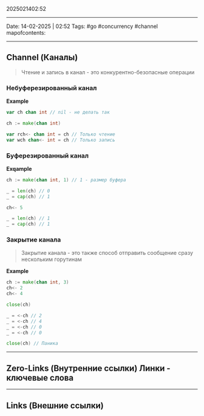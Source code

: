 2025021402:52

---

Date: 14-02-2025 | 02:52
Tags: #go #concurrency #channel
mapofcontents:

---

## Channel (Каналы)

> Чтение и запись в канал - это конкурентно-безопасные операции

### Небуферезированный канал

**Example**

```go
var ch chan int // nil - не делать так

ch := make(chan int)

var rch<- chan int = ch // Только чтение
var wch chan<- int = ch // Только запись

```

### Буферезированный канал

**Exqample**

```go
ch := make(chan int, 1) // 1 - размер буфера

_ = len(ch) // 0
_ = cap(ch) // 1

ch<- 5

_ = len(ch) // 1
_ = cap(ch) // 1
```

### Закрытие канала

> Закрытие канала - это также способ отправить сообщение сразу нескольким горутинам

**Example**

```go
ch := make(chan int, 3)
ch<- 2
ch<- 4

close(ch)

_ = <-ch // 2
_ = <-ch // 4
_ = <-ch // 0
_ = <-ch // 0

close(ch) // Паника
```

---

## **Zero-Links** (Внутренние ссылки) Линки - ключевые слова

---

## **Links** (Внешние ссылки)
